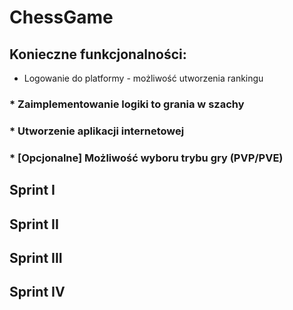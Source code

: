 # ChessGame
## Konieczne funkcjonalności:
* Logowanie do platformy - możliwość utworzenia rankingu
### * Zaimplementowanie logiki to grania w szachy
### * Utworzenie aplikacji internetowej
### * [Opcjonalne] Możliwość wyboru trybu gry (PVP/PVE)


## Sprint I


## Sprint II


## Sprint III


## Sprint IV
